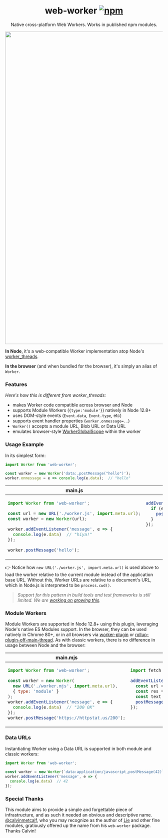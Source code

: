 <h1 align="center">
  web-worker
  <a href="https://www.npmjs.org/package/web-worker"><img src="https://img.shields.io/npm/v/web-worker.svg?style=flat-square" alt="npm"></a>
</h1>
<p align="center">
  Native cross-platform Web Workers. Works in published npm modules.
</p>
<p align="center">
  <img src="https://user-images.githubusercontent.com/105127/79602228-1998bf00-80b8-11ea-91e4-26b212aabaa2.png" width="1000" alt="">
</p>

**In Node**, it's a web-compatible Worker implementation atop Node's [worker_threads](https://nodejs.org/api/worker_threads.html).

**In the browser** (and when bundled for the browser), it's simply an alias of `Worker`.

### Features

_Here's how this is different from worker_threads:_

- makes Worker code compatible across browser and Node
- supports Module Workers (`{type:'module'}`) natively in Node 12.8+
- uses DOM-style events (`Event.data`, `Event.type`, etc)
- supports event handler properties (`worker.onmessage=..`)
- `Worker()` accepts a module URL, Blob URL or Data URL
- emulates browser-style [WorkerGlobalScope] within the worker

### Usage Example

In its simplest form:

```js
import Worker from 'web-worker';

const worker = new Worker('data:,postMessage("hello")');
worker.onmessage = e => console.log(e.data);  // "hello"
```

<table>
<thead><tr><th><strong>main.js</strong></th><th><strong>worker.js</strong></th></tr></thead>
<tbody><tr><td>

```js
import Worker from 'web-worker';

const url = new URL('./worker.js', import.meta.url);
const worker = new Worker(url);

worker.addEventListener('message', e => {
  console.log(e.data)  // "hiya!"
});

worker.postMessage('hello');
```

</td><td valign="top">

```js
addEventListener('message', e => {
  if (e.data === 'hello') {
    postMessage('hiya!');
  }
});
```

</td></tr></tbody>
</table>

👉 Notice how `new URL('./worker.js', import.meta.url)` is used above to load the worker relative to the current module instead of the application base URL. Without this, Worker URLs are relative to a document's URL, which in Node.js is interpreted to be `process.cwd()`.

> _Support for this pattern in build tools and test frameworks is still limited. We are [working on growing this](https://github.com/developit/web-worker/issues/4)._

### Module Workers

Module Workers are supported in Node 12.8+ using this plugin, leveraging Node's native ES Modules support.
In the browser, they can be used natively in Chrome 80+, or in all browsers via [worker-plugin] or [rollup-plugin-off-main-thread]. As with classic workers, there is no difference in usage between Node and the browser:

<table>
<thead><tr><th><strong>main.mjs</strong></th><th><strong>worker.mjs</strong></th></tr></thead>
<tbody><tr><td>

```js
import Worker from 'web-worker';

const worker = new Worker(
  new URL('./worker.mjs', import.meta.url),
  { type: 'module' }
);
worker.addEventListener('message', e => {
  console.log(e.data)  // "200 OK"
});
worker.postMessage('https://httpstat.us/200');
```

</td><td valign="top">

```js
import fetch from 'isomorphic-fetch';

addEventListener('message', async e => {
  const url = e.data;
  const res = await fetch(url)
  const text = await res.text();
  postMessage(text);
});
```

</td></tr></tbody>
</table>


### Data URLs

Instantiating Worker using a Data URL is supported in both module and classic workers:

```js
import Worker from 'web-worker';

const worker = new Worker(`data:application/javascript,postMessage(42)`);
worker.addEventListener('message', e => {
  console.log(e.data)  // 42
});
```

### Special Thanks

This module aims to provide a simple and forgettable piece of infrastructure,
and as such it needed an obvious and descriptive name.
[@calvinmetcalf](https://github.com/calvinmetcalf), who you may recognize as the author of [Lie](https://github.com/calvinmetcalf/lie) and other fine modules, gratiously offered up the name from his `web-worker` package.
Thanks Calvin!


[worker-plugin]: https://github.com/googlechromelabs/worker-plugin
[rollup-plugin-off-main-thread]: https://github.com/surma/rollup-plugin-off-main-thread
[WorkerGlobalScope]: https://developer.mozilla.org/en-US/docs/Web/API/WorkerGlobalScope
